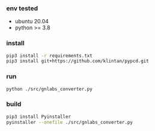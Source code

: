 ### env tested

-   ubuntu 20.04
-   python >= 3.8

### install

```bash
pip3 install -r requirements.txt
pip3 install git+https://github.com/klintan/pypcd.git
```

### run

```bash
python ./src/gnlabs_converter.py
```

### build

```bash
pip3 install Pyinstaller
pyinstaller --onefile ./src/gnlabs_converter.py
```

